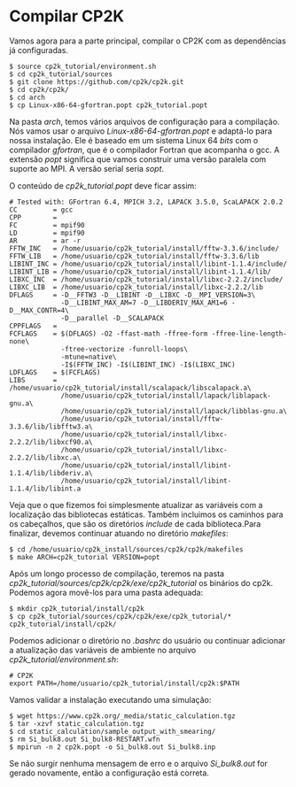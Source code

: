 # Compilar CP2K

Vamos agora para a parte principal, compilar o CP2K com as dependências já configuradas.

```
$ source cp2k_tutorial/environment.sh
$ cd cp2k_tutorial/sources
$ git clone https://github.com/cp2k/cp2k.git
$ cd cp2k/cp2k/
$ cd arch
$ cp Linux-x86-64-gfortran.popt cp2k_tutorial.popt
```

Na pasta *arch*, temos vários arquivos de configuração para a compilação. Nós vamos usar o arquivo *Linux-x86-64-gfortran.popt* e adaptá-lo para nossa instalação. Ele é baseado em um sistema Linux 64 _bits_ com o compilador *gfortran*, que é o compilador Fortran que acompanha o gcc. A extensão *popt* significa que vamos construir uma versão paralela com suporte ao MPI. A versão serial seria *sopt*.

O conteúdo de *cp2k_tutorial.popt* deve ficar assim:

```
# Tested with: GFortran 6.4, MPICH 3.2, LAPACK 3.5.0, ScaLAPACK 2.0.2
CC         = gcc
CPP        =
FC         = mpif90
LD         = mpif90
AR         = ar -r
FFTW_INC   = /home/usuario/cp2k_tutorial/install/fftw-3.3.6/include/ 
FFTW_LIB   = /home/usuario/cp2k_tutorial/install/fftw-3.3.6/lib
LIBINT_INC = /home/usuario/cp2k_tutorial/install/libint-1.1.4/include/
LIBINT_LIB = /home/usuario/cp2k_tutorial/install/libint-1.1.4/lib/
LIBXC_INC  = /home/usuario/cp2k_tutorial/install/libxc-2.2.2/include/
LIBXC_LIB  = /home/usuario/cp2k_tutorial/install/libxc-2.2.2/lib
DFLAGS     = -D__FFTW3 -D__LIBINT -D__LIBXC -D__MPI_VERSION=3\
             -D__LIBINT_MAX_AM=7 -D__LIBDERIV_MAX_AM1=6 -D__MAX_CONTR=4\
             -D__parallel -D__SCALAPACK
CPPFLAGS   =
FCFLAGS    = $(DFLAGS) -O2 -ffast-math -ffree-form -ffree-line-length-none\
             -ftree-vectorize -funroll-loops\
             -mtune=native\
             -I$(FFTW_INC) -I$(LIBINT_INC) -I$(LIBXC_INC)
LDFLAGS    = $(FCFLAGS)
LIBS       = /home/usuario/cp2k_tutorial/install/scalapack/libscalapack.a\
             /home/usuario/cp2k_tutorial/install/lapack/liblapack-gnu.a\
             /home/usuario/cp2k_tutorial/install/lapack/libblas-gnu.a\
             /home/usuario/cp2k_tutorial/install/fftw-3.3.6/lib/libfftw3.a\
             /home/usuario/cp2k_tutorial/install/libxc-2.2.2/lib/libxcf90.a\
             /home/usuario/cp2k_tutorial/install/libxc-2.2.2/lib/libxc.a\
             /home/usuario/cp2k_tutorial/install/libint-1.1.4/lib/libderiv.a\
             /home/usuario/cp2k_tutorial/install/libint-1.1.4/lib/libint.a
```

Veja que o que fizemos foi simplesmente atualizar as variáveis com a localização das bibliotecas estáticas. Também incluimos os caminhos para os cabeçalhos, que são os diretórios *include* de cada biblioteca.Para finalizar, devemos continuar atuando no diretório *makefiles*: 


```
$ cd /home/usuario/cp2k_install/sources/cp2k/cp2k/makefiles
$ make ARCH=cp2k_tutorial VERSION=popt
```

Após um longo processo de compilação, teremos na pasta *cp2k_tutorial/sources/cp2k/cp2k/exe/cp2k_tutorial* os binários do cp2k. Podemos agora movê-los para uma pasta adequada:

```
$ mkdir cp2k_tutorial/install/cp2k
$ cp cp2k_tutorial/sources/cp2k/cp2k/exe/cp2k_tutorial/* cp2k_tutorial/install/cp2k/
```

Podemos adicionar o diretório no *.bashrc* do usuário ou continuar adicionar a atualização das variáveis de ambiente no arquivo *cp2k_tutorial/environment.sh*:

```
# CP2K
export PATH=/home/usuario/cp2k_tutorial/install/cp2k:$PATH
```

Vamos validar a instalação executando uma simulação:

```
$ wget https://www.cp2k.org/_media/static_calculation.tgz
$ tar -xzvf static_calculation.tgz 
$ cd static_calculation/sample_output_with_smearing/
$ rm Si_bulk8.out Si_bulk8-RESTART.wfn 
$ mpirun -n 2 cp2k.popt -o Si_bulk8.out Si_bulk8.inp
```

Se não surgir nenhuma mensagem de erro e o arquivo *Si_bulk8.out* for gerado novamente, então a configuração está correta.
